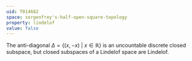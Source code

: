 ```yaml
---
uid: T014682
space: sorgenfrey's-half-open-square-topology
property: lindelof
value: false
---
```

The anti-diagonal $\Delta = \{(x,-x)\ |\ x \in \mathbb{R}\}$ is an uncountable discrete closed subspace, but closed subspaces of a Lindelof space are Lindelof.

